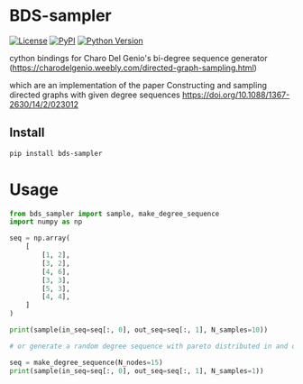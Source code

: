 # BDS-sampler

[![License](https://img.shields.io/pypi/l/BDS-sampler.svg?color=green)](https://github.com/ianhi/BDS-sampler/raw/main/LICENSE)
[![PyPI](https://img.shields.io/pypi/v/BDS-sampler.svg?color=green)](https://pypi.org/project/BDS-sampler)
[![Python Version](https://img.shields.io/pypi/pyversions/BDS-sampler.svg?color=green)](https://python.org)

cython bindings for Charo Del Genio's bi-degree sequence generator (https://charodelgenio.weebly.com/directed-graph-sampling.html)

which are an implementation of the paper Constructing and sampling directed graphs with given degree sequences https://doi.org/10.1088/1367-2630/14/2/023012

## Install

```bash
pip install bds-sampler
```

# Usage

```python
from bds_sampler import sample, make_degree_sequence
import numpy as np

seq = np.array(
    [
        [1, 2],
        [3, 2],
        [4, 6],
        [3, 3],
        [5, 3],
        [4, 4],
    ]
)

print(sample(in_seq=seq[:, 0], out_seq=seq[:, 1], N_samples=10))

# or generate a random degree sequence with pareto distributed in and out degrees

seq = make_degree_sequence(N_nodes=15)
print(sample(in_seq=seq[:, 0], out_seq=seq[:, 1], N_samples=1))
```
